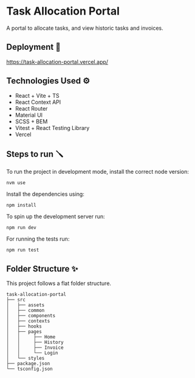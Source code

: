 # Task Allocation Portal

A portal to allocate tasks, and view historic tasks and invoices.

## Deployment 🚀

https://task-allocation-portal.vercel.app/

## Technologies Used ⚙️

- React + Vite + TS
- React Context API
- React Router
- Material UI
- SCSS + BEM
- Vitest + React Testing Library
- Vercel

## Steps to run 🪛

To run the project in development mode, install the correct node version:

```
nvm use
```
Install the dependencies using:

```
npm install
```

To spin up the development server run:

```
npm run dev
```

For running the tests run:

```
npm run test
```


## Folder Structure ✨

This project follows a flat folder structure.
  
```
task-allocation-portal
├── src
│   ├── assets
│   ├── common
│   ├── components
│   ├── contexts
│   ├── hooks
│   ├── pages
│   │     ├── Home
│   │     ├── History
│   │     ├── Invoice
│   │     └── Login           
│   └── styles
├── package.json
└── tsconfig.json

```
